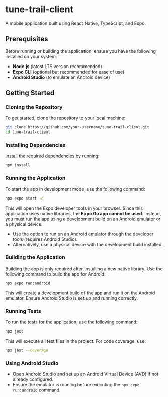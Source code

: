 # tune-trail-client

A mobile application built using React Native, TypeScript, and Expo.

## Prerequisites

Before running or building the application, ensure you have the following installed on your system:

- **Node.js** (latest LTS version recommended)
- **Expo CLI** (optional but recommended for ease of use)
- **Android Studio** (to emulate an Android device)

## Getting Started

### Cloning the Repository

To get started, clone the repository to your local machine:

```bash
git clone https://github.com/your-username/tune-trail-client.git
cd tune-trail-client
```

### Installing Dependencies

Install the required dependencies by running:

```bash
npm install
```

### Running the Application

To start the app in development mode, use the following command:

```bash
npx expo start -d
```

This will open the Expo developer tools in your browser. Since this application uses native libraries, the **Expo Go app cannot be used**. Instead, you must run the app using a development build on an Android emulator or a physical device:

- Use the option to run on an Android emulator through the developer tools (requires Android Studio).
- Alternatively, use a physical device with the development build installed.

### Building the Application

Building the app is only required after installing a new native library. Use the following command to build the app for Android:

```bash
npx expo run:android
```

This will create a development build of the app and run it on the Android emulator. Ensure Android Studio is set up and running correctly.

### Running Tests

To run the tests for the application, use the following command:

```bash
npx jest
```

This will execute all test files in the project. For code coverage, use:

```bash
npx jest --coverage
```

### Using Android Studio

- Open Android Studio and set up an Android Virtual Device (AVD) if not already configured.
- Ensure the emulator is running before executing the `npx expo run:android` command.

